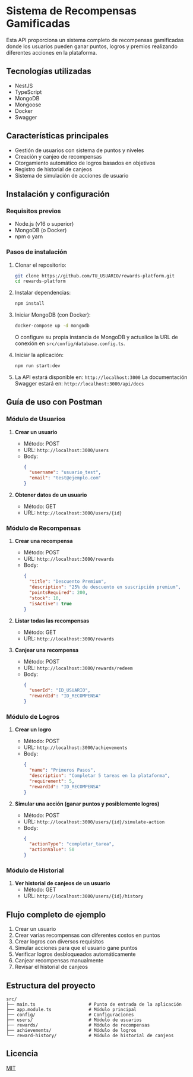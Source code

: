 # Sistema de Recompensas Gamificadas

Esta API proporciona un sistema completo de recompensas gamificadas donde los usuarios pueden ganar puntos, logros y premios realizando diferentes acciones en la plataforma.

## Tecnologías utilizadas

- NestJS
- TypeScript
- MongoDB
- Mongoose
- Docker
- Swagger

## Características principales

- Gestión de usuarios con sistema de puntos y niveles
- Creación y canjeo de recompensas
- Otorgamiento automático de logros basados en objetivos
- Registro de historial de canjeos
- Sistema de simulación de acciones de usuario

## Instalación y configuración

### Requisitos previos

- Node.js (v16 o superior)
- MongoDB (o Docker)
- npm o yarn

### Pasos de instalación

1. Clonar el repositorio:
   ```bash
   git clone https://github.com/TU_USUARIO/rewards-platform.git
   cd rewards-platform
   ```

2. Instalar dependencias:
   ```bash
   npm install
   ```

3. Iniciar MongoDB (con Docker):
   ```bash
   docker-compose up -d mongodb
   ```
   
   O configure su propia instancia de MongoDB y actualice la URL de conexión en `src/config/database.config.ts`.

4. Iniciar la aplicación:
   ```bash
   npm run start:dev
   ```

5. La API estará disponible en: `http://localhost:3000`
   La documentación Swagger estará en: `http://localhost:3000/api/docs`

## Guía de uso con Postman

### Módulo de Usuarios

1. **Crear un usuario**
   - Método: POST
   - URL: `http://localhost:3000/users`
   - Body:
     ```json
     {
       "username": "usuario_test",
       "email": "test@ejemplo.com"
     }
     ```

2. **Obtener datos de un usuario**
   - Método: GET
   - URL: `http://localhost:3000/users/{id}`

### Módulo de Recompensas

1. **Crear una recompensa**
   - Método: POST
   - URL: `http://localhost:3000/rewards`
   - Body:
     ```json
     {
       "title": "Descuento Premium",
       "description": "25% de descuento en suscripción premium",
       "pointsRequired": 200,
       "stock": 10,
       "isActive": true
     }
     ```

2. **Listar todas las recompensas**
   - Método: GET
   - URL: `http://localhost:3000/rewards`

3. **Canjear una recompensa**
   - Método: POST
   - URL: `http://localhost:3000/rewards/redeem`
   - Body:
     ```json
     {
       "userId": "ID_USUARIO",
       "rewardId": "ID_RECOMPENSA"
     }
     ```

### Módulo de Logros

1. **Crear un logro**
   - Método: POST
   - URL: `http://localhost:3000/achievements`
   - Body:
     ```json
     {
       "name": "Primeros Pasos",
       "description": "Completar 5 tareas en la plataforma",
       "requirement": 5,
       "rewardId": "ID_RECOMPENSA"
     }
     ```

2. **Simular una acción (ganar puntos y posiblemente logros)**
   - Método: POST
   - URL: `http://localhost:3000/users/{id}/simulate-action`
   - Body:
     ```json
     {
       "actionType": "completar_tarea",
       "actionValue": 50
     }
     ```

### Módulo de Historial

1. **Ver historial de canjeos de un usuario**
   - Método: GET
   - URL: `http://localhost:3000/users/{id}/history`

## Flujo completo de ejemplo

1. Crear un usuario
2. Crear varias recompensas con diferentes costos en puntos
3. Crear logros con diversos requisitos
4. Simular acciones para que el usuario gane puntos
5. Verificar logros desbloqueados automáticamente
6. Canjear recompensas manualmente
7. Revisar el historial de canjeos

## Estructura del proyecto

```
src/
├── main.ts                    # Punto de entrada de la aplicación
├── app.module.ts              # Módulo principal
├── config/                    # Configuraciones
├── users/                     # Módulo de usuarios
├── rewards/                   # Módulo de recompensas
├── achievements/              # Módulo de logros
└── reward-history/            # Módulo de historial de canjeos
```

## Licencia

[MIT](LICENSE)

